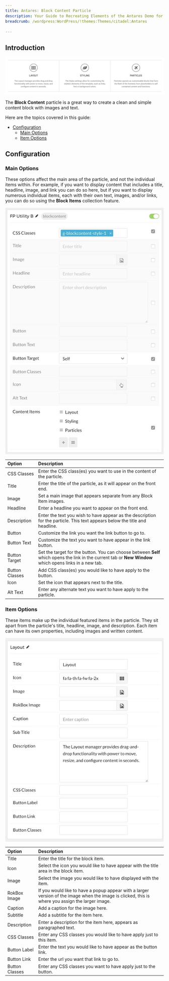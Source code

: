 ```yaml
---
title: Antares: Block Content Particle
description: Your Guide to Recreating Elements of the Antares Demo for WordPress
breadcrumb: /wordpress:WordPress/!themes:Themes/citadel:Antares

---
```


## Introduction

![](assets/particle_block1.jpeg)

The **Block Content** particle is a great way to create a clean and simple content block with images and text. 

Here are the topics covered in this guide:

* [Configuration](#configuration)
    - [Main Options](#main-options)
    - [Item Options](#item-options)

## Configuration

### Main Options 

These options affect the main area of the particle, and not the individual items within. For example, if you want to display content that includes a title, headline, image, and link you can do so here, but if you want to display numerous individual items, each with their own text, images, and/or links, you can do so using the **Block Items** collection feature.

![](assets/particle_block2.jpeg)

| Option         | Description                                                                                                                                              |
| :-----         | :-----                                                                                                                                                   |
| CSS Classes    | Enter the CSS class(es) you want to use in the content of the particle.                                                                                  |
| Title          | Enter the title of the particle, as it will appear on the front end.                                                                                     |
| Image          | Set a main image that appears separate from any Block Item images.                                                                                       |
| Headline       | Enter a headline you want to appear on the front end.                                                                                                    |
| Description    | Enter the text you wish to have appear as the description for the particle. This text appears below the title and headline.                              |
| Button         | Customize the link you want the link button to go to.                                                                                                    |
| Button Text    | Customize the text you want to have appear in the link button.                                                                                           |
| Button Target  | Set the target for the button. You can choose between **Self** which opens the link in the current tab or **New Window** which opens links in a new tab. |
| Button Classes | Add CSS class(es) you would like to have apply to the button.                                                                                            |
| Icon           | Set the icon that appears next to the title.                                                                                                             |
| Alt Text       | Enter any alternate text you want to have apply to the particle.                                                                                         |

### Item Options

These items make up the individual featured items in the particle. They sit apart from the particle's title, headline, image, and description. Each item can have its own properties, including images and written content.

![](assets/particle_block3.jpeg)

| Option         | Description                                                                                                                                              |
| :-----         | :-----                                                                                                                                                   |
| Title          | Enter the title for the block item.                                                                                                                      |
| Icon           | Select the icon you would like to have appear with the title area in the block item.                                                                     |
| Image          | Select the image you would like to have displayed with the item.                                                                                         |
| RokBox Image   | If you would like to have a popup appear with a larger version of the image when the image is clicked, this is where you assign the larger image.        |
| Caption        | Add a caption for the image here.                                                                                                                        |
| Subtitle       | Add a subtitle for the item here.                                                                                                                        |
| Description    | Enter a description for the item here, appears as paragraphed text.                                                                                      |
| CSS Classes    | Enter any CSS classes you would like to have apply just to this item.                                                                                    |
| Button Label   | Enter the text you would like to have appear as the button link.                                                                                         |
| Button Link    | Enter the url you want that link to go to.                                                                                                               |
| Button Classes | Enter any CSS classes you want to have apply just to the button.                                                                                         |

